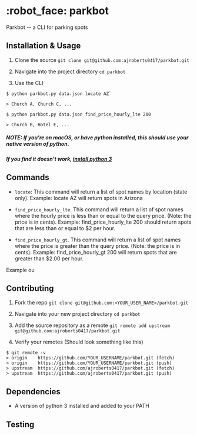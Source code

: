 # :robot_face: parkbot
Parkbot -- a CLI for parking spots

## Installation & Usage
1. Clone the source
`git clone git@github.com:ajroberts0417/parkbot.git`

2. Navigate into the project directory
`cd parkbot`

3. Use the CLI
```
$ python parkbot.py data.json locate AZ`

> Church A, Church C, ...
```

```
$ python parkbot.py data.json find_price_hourly_lte 200

> Church B, Hotel E, ...
```

##### NOTE: If you're on macOS, or have python installed, this should use your native version of python.
##### If you find it doesn't work, [install python 3](https://www.codecademy.com/articles/install-python3)

## Commands
- `locate`: This command will return a list of spot names by location (state only). Example: locate AZ will return spots in Arizona

- `find_price_hourly_lte`. This command will return a list of spot names where the hourly price is less than or equal to the query price. (Note: the price is in cents). Example: find_price_hourly_lte 200 should return spots that are less than or equal to $2 per hour.

- `find_price_hourly_gt`. This command will return a list of spot names where the price is greater than the query price. (Note: the price is in cents). Example: find_price_hourly_gt 200 will return spots that are greater than $2.00 per hour.

Example ou

## Contributing
1. Fork the repo
`git clone git@github.com:<YOUR_USER_NAME>/parkbot.git`

2. Navigate into your new project directory
`cd parkbot`

3. Add the source repository as a remote
`git remote add upstream git@github.com:ajroberts0417/parkbot.git`

4. Verify your remotes
(Should look something like this)
```
$ git remote -v
> origin    https://github.com/YOUR_USERNAME/parkbot.git (fetch)
> origin    https://github.com/YOUR_USERNAME/parkbot.git (push)
> upstream  https://github.com/ajroberts0417/parkbot.git (fetch)
> upstream  https://github.com/ajroberts0417/parkbot.git (push)
```

## Dependencies
- A version of python 3 installed and added to your PATH

## Testing


